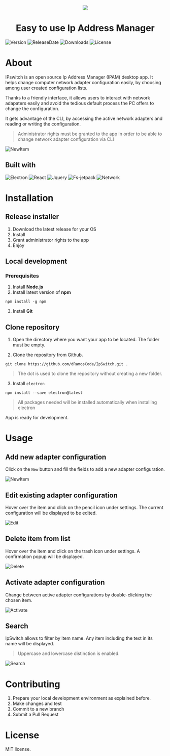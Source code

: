 <p align="center" > 
<img src="https://github.com/dRamosCode/IpSwitch/blob/master/docs/Images/Logo.png?raw=true"></img></p>

<h1 align="center">Easy to use Ip Address Manager</h1>

![Version](https://img.shields.io/github/package-json/v/dRamosCode/IpSwitch?style=for-the-badge)
![ReleaseDate](https://img.shields.io/github/release-date/dRamosCode/IpSwitch?style=for-the-badge)
![Downloads](https://img.shields.io/github/downloads/dRamosCode/IpSwitch/total?style=for-the-badge)
![License](https://img.shields.io/github/license/dRamosCode/IpSwitch?style=for-the-badge)

# About

IPswitch is an open source Ip Address Manager (IPAM) desktop app. It helps change computer network adapter configuration easily, by choosing among user created configuration lists.

Thanks to a friendly interface, it allows users to interact with network adapaters easily and avoid the tedious default process the PC offers to change the configuration.

It gets advantage of the CLI, by accessing the active network adapters and reading or writing the configuration.

> Administrator rights must be granted to the app in order to be able to change network adapter configuration via CLI

![NewItem](https://github.com/dRamosCode/IpSwitch/blob/master/docs/Images/Main.png?raw=true)

## Built with

<a src="https://www.electronjs.org/">![Electron](https://img.shields.io/badge/Electron-1c1c26?style=for-the-badge&logo=electron)</a>
![React](https://img.shields.io/badge/React-1c1c26?style=for-the-badge&logo=react)
![Jquery](https://img.shields.io/badge/jQuery-0669ad?style=for-the-badge&logo=jquery)
![Fs-jetpack](https://img.shields.io/badge/fs_jetpack-e5e5e5?style=for-the-badge)
![Network](https://img.shields.io/badge/Network-e5e5e5?style=for-the-badge)

# Installation

## Release installer

1. Download the latest release for your OS
2. Install
3. Grant administrator rights to the app
4. Enjoy

## Local development

### Prerequisites

1. Install **Node.js**
2. Install latest version of **npm**

```
npm install -g npm
```

3. Install **Git**

## Clone repository

1. Open the directory where you want your app to be located. The folder must be empty.

2. Clone the repository from Github.

```
git clone https://github.com/dRamosCode/IpSwitch.git .
```

> The dot is used to clone the repository without creating a new folder.

3. Install `electron`

```
npm install --save electron@latest
```

> All packages needed will be installed automatically when installing electron

App is ready for development.

# Usage

## Add new adapter configuration

Click on the `New` button and fill the fields to add a new adapter configuration.

![NewItem](https://github.com/dRamosCode/IpSwitch/blob/master/docs/GIF/NewItem.gif?raw=true)

## Edit existing adapter configuration

Hover over the item and click on the pencil icon under settings. The current configuration will be displayed to be edited.

![Edit](https://github.com/dRamosCode/IpSwitch/blob/master/docs/GIF/Edit.gif?raw=true)

## Delete item from list

Hover over the item and click on the trash icon under settings. A confirmation popup will be displayed.

![Delete](https://github.com/dRamosCode/IpSwitch/blob/master/docs/GIF/Delete.gif?raw=true)

## Activate adapter configuration

Change between active adapter configurations by double-clicking the chosen item.

![Activate](https://github.com/dRamosCode/IpSwitch/blob/master/docs/GIF/Activate.gif?raw=true)

## Search

IpSwitch allows to filter by item name. Any item including the text in its name will be displayed.

> Uppercase and lowercase distinction is enabled.

![Search](https://github.com/dRamosCode/IpSwitch/blob/master/docs/GIF/Search.gif?raw=true)

# Contributing

1. Prepare your local development environment as explained before.
2. Make changes and test
3. Commit to a new branch
4. Submit a Pull Request

# License

MIT license.

